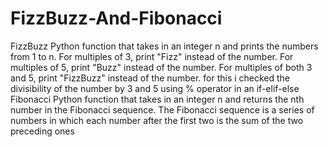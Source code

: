 # FizzBuzz-And-Fibonacci
FizzBuzz
Python function that takes in an integer n and prints the numbers from 1 to n. For multiples of 3, print "Fizz" instead of the number. For multiples of 5, print "Buzz" instead of the number. For multiples of both 3 and 5, print "FizzBuzz" instead of the number.
for this i checked the divisibility of the number by 3 and 5 using % operator in an if-elif-else
Fibonacci
Python function that takes in an integer n and returns the nth number in the Fibonacci sequence. The Fibonacci sequence is a series of numbers in which each number after the first two is the sum of the two preceding ones
